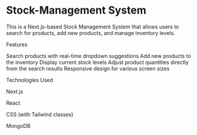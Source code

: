 # Stock-Management System

This is a Next.js-based Stock Management System that allows users to search for products, add new products, and manage inventory levels.

Features

Search products with real-time dropdown suggestions
Add new products to the inventory
Display current stock levels
Adjust product quantities directly from the search results
Responsive design for various screen sizes

Technologies Used

Next.js

React

CSS (with Tailwind classes)

MongoDB
